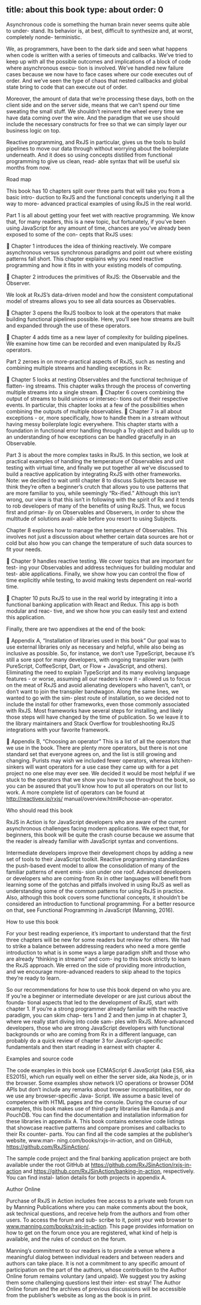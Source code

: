 title: about this book
type: about
order: 0
---

Asynchronous code is something the human brain never seems quite able to under- stand. Its behavior is, at best, difficult to synthesize and, at worst, completely nonde- terministic.

We, as programmers, have been to the dark side and seen what happens when code is written with a series of timeouts and callbacks. We’ve tried to keep up with all the possible outcomes and implications of a block of code where asynchronous execu- tion is involved. We’ve handled new failure cases because we now have to face cases where our code executes out of order. And we’ve seen the type of chaos that nested callbacks and global state bring to code that can execute out of order.

Moreover, the amount of data that we’re processing these days, both on the client side and on the server side, means that we can’t spend our time sweating the small stuff. We shouldn’t reinvent the wheel every time we have data coming over the wire. And the paradigm that we use should include the necessary constructs for free so that we can simply layer our business logic on top.

Reactive programming, and RxJS in particular, gives us the tools to build pipelines to move our data through without worrying about the boilerplate underneath. And it does so using concepts distilled from functional programming to give us clean, read- able syntax that will be useful six months from now.

Road map

This book has 10 chapters split over three parts that will take you from a basic intro- duction to RxJS and the functional concepts underlying it all the way to more- advanced practical examples of using RxJS in the real world.

Part 1 is all about getting your feet wet with reactive programming. We know that, for many readers, this is a new topic, but fortunately, if you’ve been using JavaScript for any amount of time, chances are you’ve already been exposed to some of the con- cepts that RxJS uses:

 Chapter 1 introduces the idea of thinking reactively. We compare asynchronous versus synchronous paradigms and point out where existing patterns fall short. This chapter explains why you need reactive programming and how it fits in with your existing models of computing.

 Chapter 2 introduces the primitives of RxJS: the Observable and the Observer.

We look at RxJS’s data-driven model and how the consistent computational model of streams allows you to see all data sources as Observables.

 Chapter 3 opens the RxJS toolbox to look at the operators that make building functional pipelines possible. Here, you’ll see how streams are built and expanded through the use of these operators.

 Chapter 4 adds time as a new layer of complexity for building pipelines. We examine how time can be recorded and even manipulated by RxJS operators.

Part 2 zeroes in on more-practical aspects of RxJS, such as nesting and combining multiple streams and handling exceptions in Rx:

 Chapter 5 looks at nesting Observables and the functional technique of flatten- ing streams. This chapter walks through the process of converting multiple streams into a single stream.  Chapter 6 covers combining the output of streams to build unions or intersec- tions out of their respective events. In particular, this chapter looks at a few of the possibilities when combining the outputs of multiple observables.  Chapter 7 is all about exceptions - or, more specifically, how to handle them in a stream without having messy boilerplate logic everywhere. This chapter starts with a foundation in functional error handling through a Try object and builds up to an understanding of how exceptions can be handled gracefully in an Observable.

Part 3 is about the more complex tasks in RxJS. In this section, we look at practical examples of handling the temperature of Observables and unit testing with virtual time, and finally we put together all we’ve discussed to build a reactive application by integrating RxJS with other frameworks. Note: we decided to wait until chapter 8 to discuss Subjects because we think they’re often a beginner’s crutch that allows you to use patterns that are more familiar to you, while seemingly “Rx-ified.” Although this isn’t wrong, our view is that this isn’t in following with the spirit of Rx and it tends to rob developers of many of the benefits of using RxJS. Thus, we focus first and primar- ily on Observables and Observers, in order to show the multitude of solutions avail- able before you resort to using Subjects.

Chapter 8 explores how to manage the temperature of Observables. This involves not just a discussion about whether certain data sources are hot or cold but also how you can change the temperature of such data sources to fit your needs.

 Chapter 9 handles reactive testing. We cover topics that are important for test- ing your Observables and address techniques for building modular and test- able applications. Finally, we show how you can control the flow of time explicitly while testing, to avoid making tests dependent on real-world time.

 Chapter 10 puts RxJS to use in the real world by integrating it into a functional banking application with React and Redux. This app is both modular and reac- tive, and we show how you can easily test and extend this application.

Finally, there are two appendixes at the end of the book:

 Appendix A, “Installation of libraries used in this book” Our goal was to use external libraries only as necessary and helpful, while also being as inclusive as possible. So, for instance, we don’t use TypeScript, because it’s still a sore spot for many developers, with ongoing transpiler wars (with PureScript, CoffeeScript, Dart, or Flow + JavaScript, and others). Eliminating the need to explain TypeScript and its many evolving language features - or worse, assuming all our readers know it - allowed us to focus on the meat of RxJS and avoid alienating developers who haven’t, can’t, or don’t want to join the transpiler bandwagon. Along the same lines, we wanted to go with the sim- plest route of installation, so we decided not to include the install for other frameworks, even those commonly associated with RxJS. Most frameworks have several steps for installing, and likely those steps will have changed by the time of publication. So we leave it to the library maintainers and Stack Overflow for troubleshooting RxJS integrations with your favorite framework.

 Appendix B, “Choosing an operator” This is a list of all the operators that we use in the book. There are plenty more operators, but there is not one standard set that everyone agrees on, and the list is still growing and changing. Purists may wish we included fewer operators, whereas kitchen-sinkers will want operators for a use case they came up with for a pet project no one else may ever see. We decided it would be most helpful if we stuck to the operators that we show you how to use throughout the book, so you can be assured that you’ll know how to put all operators on our list to work. A more complete list of operators can be found at http://reactivex.io/rxjs/ manual/overview.html#choose-an-operator.

Who should read this book

RxJS in Action is for JavaScript developers who are aware of the current asynchronous challenges facing modern applications. We expect that, for beginners, this book will be quite the crash course because we assume that the reader is already familiar with JavaScript syntax and conventions.

Intermediate developers improve their development chops by adding a new set of tools to their JavaScript toolkit. Reactive programming standardizes the push-based event model to allow the consolidation of many of the familiar patterns of event emis- sion under one roof. Advanced developers or developers who are coming from Rx in other languages will benefit from learning some of the gotchas and pitfalls involved in using RxJS as well as understanding some of the common patterns for using RxJS in practice. Also, although this book covers some functional concepts, it shouldn’t be considered an introduction to functional programming. For a better resource on that, see Functional Programming in JavaScript (Manning, 2016).

How to use this book

For your best reading experience, it’s important to understand that the first three chapters will be new for some readers but review for others. We had to strike a balance between addressing readers who need a more gentle introduction to what is in some ways a large paradigm shift and those who are already “thinking in streams” and com- ing to this book strictly to learn the RxJS approach. We erred on the side of providing more introduction, and we encourage more-advanced readers to skip ahead to the topics they’re ready to learn.

So our recommendations for how to use this book depend on who you are. If you’re a beginner or intermediate developer or are just curious about the founda- tional aspects that led to the development of RxJS, start with chapter 1. If you’re a strong programmer already familiar with the reactive paradigm, you can skim chap- ters 1 and 2 and then jump in at chapter 3, where we really start diving into code sam- ples with RxJS. More-advanced developers, those who are strong JavaScript developers with functional backgrounds or who are coming from Rx in a different language, can probably do a quick review of chapter 3 for JavaScript-specific fundamentals and then start reading in earnest with chapter 4.

Examples and source code

The code examples in this book use ECMAScript 6 JavaScript (aka ES6, aka ES2015), which run equally well on either the server side, aka Node.js, or in the browser. Some examples show network I/O operations or browser DOM APIs but don’t include any remarks about browser incompatibilities, nor do we use any browser-specific Java- Script. We assume a basic level of competence with HTML pages and the console. During the course of our examples, this book makes use of third-party libraries like Ramda.js and PouchDB. You can find the documentation and installation information for these libraries in appendix A. This book contains extensive code listings that showcase reactive patterns and compare promises and callbacks to their Rx counter- parts. You can find all the code samples at the publisher’s website, www.man- ning.com/books/rxjs-in-action, and on GitHub, https://github.com/RxJSinAction/.

The sample code project and the final banking application project are both available under the root GitHub at https://github.com/RxJSinAction/rxjs-in-action and https://github.com/RxJSinAction/banking-in-action, respectively. You can find instal- lation details for both projects in appendix A.

Author Online

Purchase of RxJS in Action includes free access to a private web forum run by Manning Publications where you can make comments about the book, ask technical questions, and receive help from the authors and from other users. To access the forum and sub- scribe to it, point your web browser to www.manning.com/books/rxjs-in-action. This page provides information on how to get on the forum once you are registered, what kind of help is available, and the rules of conduct on the forum.

Manning’s commitment to our readers is to provide a venue where a meaningful dialog between individual readers and between readers and authors can take place. It is not a commitment to any specific amount of participation on the part of the authors, whose contribution to the Author Online forum remains voluntary (and unpaid). We suggest you try asking them some challenging questions lest their inter- est stray! The Author Online forum and the archives of previous discussions will be accessible from the publisher’s website as long as the book is in print.
